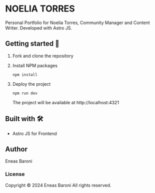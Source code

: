 # NOELIA TORRES

Personal Portfolio for Noelia Torres, Community Manager and Content Writer.
Developed with Astro JS.

## Getting started 🚀

1. Fork and clone the repository

2. Install NPM packages

   ```
   npm install
   ```

3. Deploy the project 

   ```
   npm run dev
   ```

    The project will be available at http://localhost:4321


## Built with 🛠️ 

* Astro JS for Frontend 

## Author

Eneas Baroni


### License

Copyright © 2024 Eneas Baroni
All rights reserved.